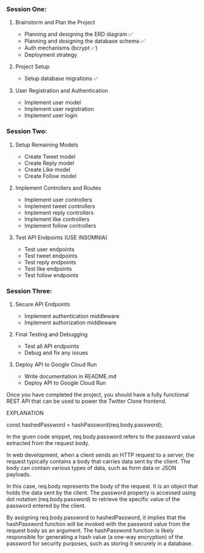 ### Session One:

1. Brainstorm and Plan the Project

   - Planning and designing the ERD diagram ✅
   - Planning and designing the database schema ✅
   - Auth mechanisms (bcrypt ✅)
   - Deployment strategy

2. Project Setup

   - Setup database migrations ✅

3. User Registration and Authentication
   - Implement user model
   - Implement user registration
   - Implement user login

### Session Two:

1. Setup Remaining Models

   - Create Tweet model
   - Create Reply model
   - Create Like model
   - Create Follow model

2. Implement Controllers and Routes

   - Implement user controllers
   - Implement tweet controllers
   - Implement reply controllers
   - Implement like controllers
   - Implement follow controllers

3. Test API Endpoints (USE INSOMNIA)
   - Test user endpoints
   - Test tweet endpoints
   - Test reply endpoints
   - Test like endpoints
   - Test follow endpoints

### Session Three:

1. Secure API Endpoints

   - Implement authentication middleware
   - Implement authorization middleware

2. Final Testing and Debugging

   - Test all API endpoints
   - Debug and fix any issues

3. Deploy API to Google Cloud Run
   - Write documentation in README.md
   - Deploy API to Google Cloud Run

Once you have completed the project, you should have a fully functional REST API that can be used to power the Twitter Clone frontend.




EXPLANATION 

const hashedPassword = hashPassword(req.body.password);

In the given code snippet, req.body.password refers to the password value extracted from the request body.

In web development, when a client sends an HTTP request to a server, the request typically contains a body that carries data sent by the client. The body can contain various types of data, such as form data or JSON payloads.

In this case, req.body represents the body of the request. It is an object that holds the data sent by the client. The password property is accessed using dot notation (req.body.password) to retrieve the specific value of the password entered by the client.

By assigning req.body.password to hashedPassword, it implies that the hashPassword function will be invoked with the password value from the request body as an argument. The hashPassword function is likely responsible for generating a hash value (a one-way encryption) of the password for security purposes, such as storing it securely in a database.